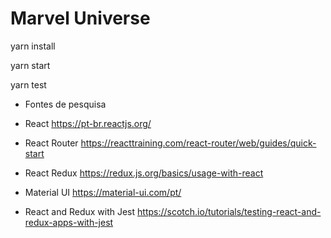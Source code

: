 # Marvel Universe

yarn install

yarn start

yarn test

+ Fontes de pesquisa

* React
https://pt-br.reactjs.org/

* React Router
https://reacttraining.com/react-router/web/guides/quick-start

* React Redux
https://redux.js.org/basics/usage-with-react

* Material UI
https://material-ui.com/pt/

* React and Redux with Jest
https://scotch.io/tutorials/testing-react-and-redux-apps-with-jest
